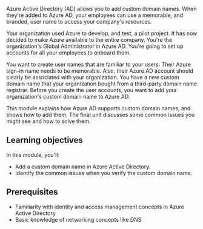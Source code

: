 Azure Active Directory (AD) allows you to add custom domain names. When they're added to Azure AD, your employees can use a memorable, and branded, user name to access your company's resources.

Your organization used Azure to develop, and test, a pilot project. It has now decided to make Azure available to the entire company. You're the organization's Global Administrator in Azure AD. You're going to set up accounts for all your employees to onboard them.

You want to create user names that are familiar to your users. Their Azure sign-in name needs to be memorable. Also, their Azure AD account should clearly be associated with your organization. You have a new custom domain name that your organization bought from a third-party domain name registrar. Before you create the user accounts, you want to add your organization's custom domain name to Azure AD.

This module explains how Azure AD supports custom domain names, and shows how to add them. The final unit discusses some common issues you might see and how to solve them.

## Learning objectives

In this module, you'll:

- Add a custom domain name in Azure Active Directory.
- Identify the common issues when you verify the custom domain name.

## Prerequisites

- Familiarity with identity and access management concepts in Azure Active Directory
- Basic knowledge of networking concepts like DNS